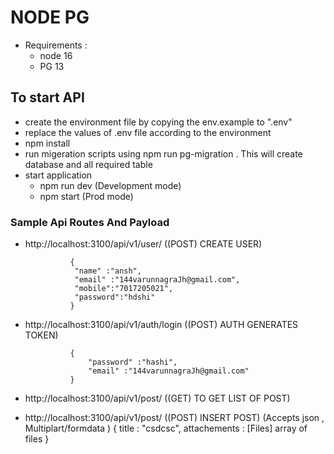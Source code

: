 # NODE PG

- Requirements :
  - node 16
  - PG 13

## To start API

- create the environment file by copying the env.example to ".env"
- replace the values of .env file according to the environment
- npm install
- run migeration scripts using npm run pg-migration . This will create database and all required table
- start application
  - npm run dev (Development mode)
  - npm start (Prod mode)

### Sample Api Routes And Payload

- http://localhost:3100/api/v1/user/ ((POST) CREATE USER)

                {
                 "name" :"ansh",
                 "email" :"144varunnagraJh@gmail.com",
                 "mobile":"7017205021",
                 "password":"hdshi"
                }

- http://localhost:3100/api/v1/auth/login ((POST) AUTH GENERATES TOKEN)

                {
                    "password" :"hashi",
                    "email" :"144varunnagraJh@gmail.com"
                }

- http://localhost:3100/api/v1/post/ ((GET) TO GET LIST OF POST)

- http://localhost:3100/api/v1/post/ ((POST) INSERT POST) (Accepts json , Multiplart/formdata )
                    {
                    title : "csdcsc",
                    attachements : [Files] array of files
                    }
